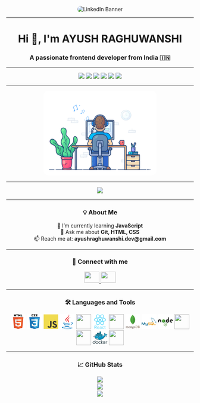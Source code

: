 <!-- 🔝 TOP BANNER -->
<p align="center">
  <img src="https://media.licdn.com/dms/image/v2/D4D16AQFILS491UjgBg/profile-displaybackgroundimage-shrink_350_1400/B4DZZPhLJIG4AY-/0/1745090819611?e=1754524800&v=beta&t=9tXipIkRgK7aiXDrn3xUJYbybvQGOHNX6jhndR13rq0" 
       alt="LinkedIn Banner" 
       width="100%" 
       style="border-radius: 10px; max-height: 200px; object-fit: cover;">
</p>

<hr>

<!-- 🔰 NAME & TAGLINE -->
<h1 align="center">Hi 👋, I'm AYUSH RAGHUWANSHI</h1>
<h3 align="center">A passionate frontend developer from India 🇮🇳</h3>

<hr>

<!-- 📊 BADGES -->
<p align="center">
  <img src="https://komarev.com/ghpvc/?username=ayush-raghuwanshi-dev&label=Profile%20views&color=0e75b6&style=flat" />
  <img src="https://img.shields.io/github/followers/ayush-raghuwanshi-dev?label=Follow&style=social" />
  <img src="https://img.shields.io/github/stars/ayush-raghuwanshi-dev?style=social" />
  <img src="https://img.shields.io/badge/LinkedIn-Connect-blue?style=flat&logo=linkedin" />
  <img src="https://img.shields.io/badge/LeetCode-Active-orange?style=flat&logo=leetcode" />
  <img src="https://img.shields.io/badge/Gmail-ayushraghuwanshi.dev@gmail.com-red?style=flat&logo=gmail" />
</p>

<hr>

<!-- 👨‍💻 GIF -->
<p align="center">
  <img src="https://raw.githubusercontent.com/SupianIDz/SupianIDz/main/coding.gif" 
       alt="Coding GIF" 
       width="60%" 
       style="border-radius: 10px;" />
</p>

<hr>

<!-- 🏆 TROPHY -->
<p align="center">
  <a href="https://github.com/ryo-ma/github-profile-trophy">
    <img src="https://github-profile-trophy.vercel.app/?username=ayush-raghuwanshi-dev&theme=onestar" />
  </a>
</p>

<hr>

<!-- 📘 ABOUT ME -->
<h3 align="center">💡 About Me</h3>
<p align="center">
  🌱 I’m currently learning <strong>JavaScript</strong><br/>
  💬 Ask me about <strong>Git, HTML, CSS</strong><br/>
  📫 Reach me at: <strong>ayushraghuwanshi.dev@gmail.com</strong>
</p>

<hr>

<!-- 🔗 SOCIAL LINKS -->
<h3 align="center">📲 Connect with me</h3>
<p align="center">
  <a href="https://instagram.com/_aayush_raghuwanshi_" target="_blank">
    <img src="https://raw.githubusercontent.com/rahuldkjain/github-profile-readme-generator/master/src/images/icons/Social/instagram.svg" height="30" width="40" />
  </a>
  <a href="https://www.leetcode.com/ayush_raghuwanshii" target="_blank">
    <img src="https://raw.githubusercontent.com/rahuldkjain/github-profile-readme-generator/master/src/images/icons/Social/leet-code.svg" height="30" width="40" />
  </a>
</p>

<hr>

<!-- 💻 TECH STACK -->
<h3 align="center">🛠 Languages and Tools</h3>
<p align="center">
  <a href="#"><img src="https://raw.githubusercontent.com/devicons/devicon/master/icons/html5/html5-original-wordmark.svg" width="40" height="40"/></a>
  <a href="#"><img src="https://raw.githubusercontent.com/devicons/devicon/master/icons/css3/css3-original-wordmark.svg" width="40" height="40"/></a>
  <a href="#"><img src="https://raw.githubusercontent.com/devicons/devicon/master/icons/javascript/javascript-original.svg" width="40" height="40"/></a>
  <a href="#"><img src="https://raw.githubusercontent.com/devicons/devicon/master/icons/java/java-original.svg" width="40" height="40"/></a>
  <a href="#"><img src="https://www.vectorlogo.zone/logos/git-scm/git-scm-icon.svg" width="40" height="40"/></a>
  <a href="#"><img src="https://raw.githubusercontent.com/devicons/devicon/master/icons/react/react-original-wordmark.svg" width="40" height="40"/></a>
  <a href="#"><img src="https://reactnative.dev/img/header_logo.svg" width="40" height="40"/></a>
  <a href="#"><img src="https://raw.githubusercontent.com/devicons/devicon/master/icons/mongodb/mongodb-original-wordmark.svg" width="40" height="40"/></a>
  <a href="#"><img src="https://raw.githubusercontent.com/devicons/devicon/master/icons/mysql/mysql-original-wordmark.svg" width="40" height="40"/></a>
  <a href="#"><img src="https://raw.githubusercontent.com/devicons/devicon/master/icons/nodejs/nodejs-original-wordmark.svg" width="40" height="40"/></a>
  <a href="#"><img src="https://www.vectorlogo.zone/logos/jenkins/jenkins-icon.svg" width="40" height="40"/></a>
  <a href="#"><img src="https://www.vectorlogo.zone/logos/kubernetes/kubernetes-icon.svg" width="40" height="40"/></a>
  <a href="#"><img src="https://raw.githubusercontent.com/devicons/devicon/master/icons/docker/docker-original-wordmark.svg" width="40" height="40"/></a>
  <a href="#"><img src="https://www.vectorlogo.zone/logos/tailwindcss/tailwindcss-icon.svg" width="40" height="40"/></a>
</p>

<hr>

<!-- 📊 STATS -->
<h3 align="center">📈 GitHub Stats</h3>
<p align="center">
  <img src="https://github-readme-stats.vercel.app/api/top-langs?username=ayush-raghuwanshi-dev&show_icons=true&locale=en&layout=compact" />
  <br/>
  <img src="https://github-readme-stats.vercel.app/api?username=ayush-raghuwanshi-dev&show_icons=true&locale=en" />
  <br/>
  <img src="https://github-readme-streak-stats.herokuapp.com/?user=ayush-raghuwanshi-dev" />
</p>
